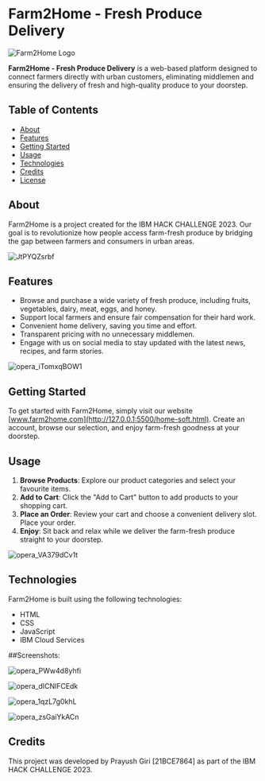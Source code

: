 # Farm2Home - Fresh Produce Delivery

![Farm2Home Logo](insert_logo_image_here.png)

**Farm2Home - Fresh Produce Delivery** is a web-based platform designed to connect farmers directly with urban customers, eliminating middlemen and ensuring the delivery of fresh and high-quality produce to your doorstep.

## Table of Contents

- [About](#about)
- [Features](#features)
- [Getting Started](#getting-started)
- [Usage](#usage)
- [Technologies](#technologies)
- [Credits](#credits)
- [License](#license)

## About

Farm2Home is a project created for the IBM HACK CHALLENGE 2023. Our goal is to revolutionize how people access farm-fresh produce by bridging the gap between farmers and consumers in urban areas.


![JtPYQZsrbf](https://github.com/Prayush09/Web_Development/assets/88792241/d4daeb1e-4620-4a41-8ddb-80fe5802f4e5)


## Features

- Browse and purchase a wide variety of fresh produce, including fruits, vegetables, dairy, meat, eggs, and honey.
- Support local farmers and ensure fair compensation for their hard work.
- Convenient home delivery, saving you time and effort.
- Transparent pricing with no unnecessary middlemen.
- Engage with us on social media to stay updated with the latest news, recipes, and farm stories.


![opera_iTomxqBOW1](https://github.com/Prayush09/Web_Development/assets/88792241/44bb4ce4-276f-429c-aec6-e01e57b1ad4c)



## Getting Started

To get started with Farm2Home, simply visit our website [www.farm2home.com](http://127.0.0.1:5500/home-soft.html). Create an account, browse our selection, and enjoy farm-fresh goodness at your doorstep.

## Usage

1. **Browse Products**: Explore our product categories and select your favourite items.
2. **Add to Cart**: Click the "Add to Cart" button to add products to your shopping cart.
3. **Place an Order**: Review your cart and choose a convenient delivery slot. Place your order.
4. **Enjoy**: Sit back and relax while we deliver the farm-fresh produce straight to your doorstep.

![opera_VA379dCv1t](https://github.com/Prayush09/Web_Development/assets/88792241/d4141524-b7f6-41ff-a5c7-f8b6aee31c8f)


## Technologies

Farm2Home is built using the following technologies:

- HTML
- CSS
- JavaScript
- IBM Cloud Services

##Screenshots:

![opera_PWw4d8yhfi](https://github.com/Prayush09/Web_Development/assets/88792241/f37e44c6-2071-4e20-b831-15edcb5f7685)

![opera_dICNlFCEdk](https://github.com/Prayush09/Web_Development/assets/88792241/9f9f7988-b084-4c2f-b572-9dfd19bc37e3)

![opera_1qzL7g0khL](https://github.com/Prayush09/Web_Development/assets/88792241/296a4c0a-ba77-4315-a4a2-09889a141ead)

![opera_zsGaiYkACn](https://github.com/Prayush09/Web_Development/assets/88792241/82db4c78-cce7-4516-b78a-108d609a307f)


## Credits

This project was developed by Prayush Giri [21BCE7864]  as part of the IBM HACK CHALLENGE 2023.

